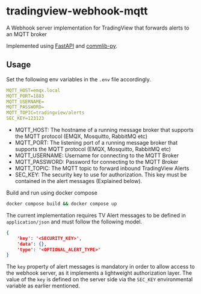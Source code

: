 # tradingview-webhook-mqtt
A Webhook server implementation for TradingView that forwards alerts to an MQTT broker

Implemented using [FastAPI](https://github.com/tiangolo/fastapi) and [commlib-py](https://github.com/robotics-4-all/commlib-py).

## Usage

Set the following env variables in the `.env` file accordingly.

```yaml
MQTT_HOST=emqx.local
MQTT_PORT=1883
MQTT_USERNAME=
MQTT_PASSWORD=
MQTT_TOPIC=tradingview/alerts
SEC_KEY=123123
```

- MQTT_HOST: The hostname of a running message broker that supports the MQTT protocol (EMQX, Mosquitto, RabbitMQ etc)
- MQTT_PORT: The listening port of a running message broker that supports the MQTT protocol (EMQX, Mosquitto, RabbitMQ etc)
- MQTT_USERNAME: Username for connecting to the MQTT Broker
- MQTT_PASSWORD: Password for connecting to the MQTT Broker
- MQTT_TOPIC: The MQTT topic to forward inbound TradingView Alerts
- SEC_KEY: The security key to use for authorization. This key must be contained
in the alert messages (Explained below).


Build and run using docker compose

```bash
docker compose build && docker compose up
```

The current implementation requires TV Alert messages to be defined in `application/json` and must follow the following model.

```json
{
    'key': '<SECURITY_KEY>',
    'data': {},
    'type': '<OPTIONAL_ALERT_TYPE>'
}
```

The `key` property of alert messages is mandatory in order to allow access to
the webhook server, as it implements a lightweight authorization layer. The
value of the `key` is defined on the server side via the `SEC_KEY` environmental
variable as earlier mentioned.

